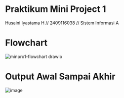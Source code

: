 # **Praktikum Mini Project 1**
Husaini Iyastama H // 2409116038 // Sistem Informasi A

# **Flowchart**
![minpro1-flowchart drawio](https://github.com/user-attachments/assets/1da88dd8-ef5d-41c1-ad39-984a5a0fa62b)

# **Output Awal Sampai Akhir**
![image](https://github.com/user-attachments/assets/652771c0-7ea1-44bd-b0ea-0f7fe08bc40b)





